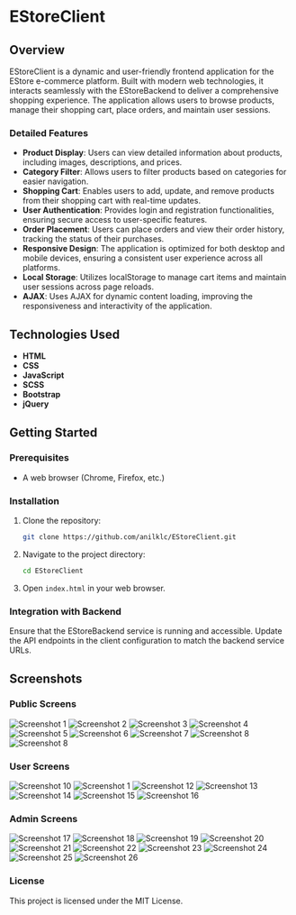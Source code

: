 # EStoreClient

## Overview

EStoreClient is a dynamic and user-friendly frontend application for the EStore e-commerce platform. Built with modern web technologies, it interacts seamlessly with the EStoreBackend to deliver a comprehensive shopping experience. The application allows users to browse products, manage their shopping cart, place orders, and maintain user sessions.

### Detailed Features

- **Product Display**: Users can view detailed information about products, including images, descriptions, and prices.
- **Category Filter**: Allows users to filter products based on categories for easier navigation.
- **Shopping Cart**: Enables users to add, update, and remove products from their shopping cart with real-time updates.
- **User Authentication**: Provides login and registration functionalities, ensuring secure access to user-specific features.
- **Order Placement**: Users can place orders and view their order history, tracking the status of their purchases.
- **Responsive Design**: The application is optimized for both desktop and mobile devices, ensuring a consistent user experience across all platforms.
- **Local Storage**: Utilizes localStorage to manage cart items and maintain user sessions across page reloads.
- **AJAX**: Uses AJAX for dynamic content loading, improving the responsiveness and interactivity of the application.

## Technologies Used

- **HTML**
- **CSS**
- **JavaScript**
- **SCSS**
- **Bootstrap**
- **jQuery**

## Getting Started

### Prerequisites

- A web browser (Chrome, Firefox, etc.)

### Installation

1. Clone the repository:
    ```sh
    git clone https://github.com/anilklc/EStoreClient.git
    ```
2. Navigate to the project directory:
    ```sh
    cd EStoreClient
    ```
3. Open `index.html` in your web browser.

### Integration with Backend

Ensure that the EStoreBackend service is running and accessible. Update the API endpoints in the client configuration to match the backend service URLs.

## Screenshots


### Public Screens
![Screenshot 1](Screenshots/1.png)
![Screenshot 2](Screenshots/2.png)
![Screenshot 3](Screenshots/3.png)
![Screenshot 4](Screenshots/4.png)
![Screenshot 5](Screenshots/5.png)
![Screenshot 6](Screenshots/6.png)
![Screenshot 7](Screenshots/7.png)
![Screenshot 8](Screenshots/8.png)
![Screenshot 8](Screenshots/9.png)


### User Screens

![Screenshot 10](Screenshots/10.png)
![Screenshot 1](Screenshots/11.png)
![Screenshot 12](Screenshots/12.png)
![Screenshot 13](Screenshots/13.png)
![Screenshot 14](Screenshots/14.png)
![Screenshot 15](Screenshots/15.png)
![Screenshot 16](Screenshots/16.png)

### Admin Screens

![Screenshot 17](Screenshots/17.png)
![Screenshot 18](Screenshots/18.png)
![Screenshot 19](Screenshots/19.png)
![Screenshot 20](Screenshots/20.png)
![Screenshot 21](Screenshots/21.png)
![Screenshot 22](Screenshots/22.png)
![Screenshot 23](Screenshots/23.png)
![Screenshot 24](Screenshots/24.png)
![Screenshot 25](Screenshots/25.png)
![Screenshot 26](Screenshots/26.png)

### License

This project is licensed under the MIT License.
